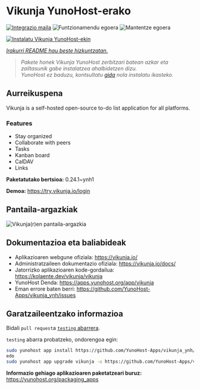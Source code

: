 <!--
Ohart ongi: README hau automatikoki sortu da <https://github.com/YunoHost/apps/tree/master/tools/readme_generator>ri esker
EZ editatu eskuz.
-->

# Vikunja YunoHost-erako

[![Integrazio maila](https://dash.yunohost.org/integration/vikunja.svg)](https://ci-apps.yunohost.org/ci/apps/vikunja/) ![Funtzionamendu egoera](https://ci-apps.yunohost.org/ci/badges/vikunja.status.svg) ![Mantentze egoera](https://ci-apps.yunohost.org/ci/badges/vikunja.maintain.svg)

[![Instalatu Vikunja YunoHost-ekin](https://install-app.yunohost.org/install-with-yunohost.svg)](https://install-app.yunohost.org/?app=vikunja)

*[Irakurri README hau beste hizkuntzatan.](./ALL_README.md)*

> *Pakete honek Vikunja YunoHost zerbitzari batean azkar eta zailtasunik gabe instalatzea ahalbidetzen dizu.*  
> *YunoHost ez baduzu, kontsultatu [gida](https://yunohost.org/install) nola instalatu ikasteko.*

## Aurreikuspena

Vikunja is a self-hosted open-source to-do list application for all platforms.

### Features

- Stay organized 
- Collaborate with peers
- Tasks  
- Kanban board
- CalDAV
- Links  

**Paketatutako bertsioa:** 0.24.1~ynh1

**Demoa:** <https://try.vikunja.io/login>

## Pantaila-argazkiak

![Vikunja(r)en pantaila-argazkia](./doc/screenshots/kanban.png)

## Dokumentazioa eta baliabideak

- Aplikazioaren webgune ofiziala: <https://vikunja.io/>
- Administratzaileen dokumentazio ofiziala: <https://vikunja.io/docs/>
- Jatorrizko aplikazioaren kode-gordailua: <https://kolaente.dev/vikunja/vikunja>
- YunoHost Denda: <https://apps.yunohost.org/app/vikunja>
- Eman errore baten berri: <https://github.com/YunoHost-Apps/vikunja_ynh/issues>

## Garatzaileentzako informazioa

Bidali `pull request`a [`testing` abarrera](https://github.com/YunoHost-Apps/vikunja_ynh/tree/testing).

`testing` abarra probatzeko, ondorengoa egin:

```bash
sudo yunohost app install https://github.com/YunoHost-Apps/vikunja_ynh/tree/testing --debug
edo
sudo yunohost app upgrade vikunja -u https://github.com/YunoHost-Apps/vikunja_ynh/tree/testing --debug
```

**Informazio gehiago aplikazioaren paketatzeari buruz:** <https://yunohost.org/packaging_apps>

